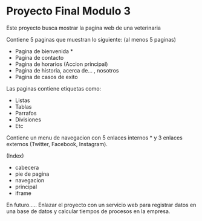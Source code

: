 # Proyecto Final Modulo 3

Este proyecto busca mostrar la pagina web de una veterinaria

Contiene 5 paginas que muestran lo siguiente: (al menos 5 paginas)
- Pagina de bienvenida *
- Pagina de contacto
- Pagina de horarios (Accion principal)
- Pagina de historia, acerca de... , nosotros
- Pagina de casos de exito

Las paginas contiene etiquetas como:
- Listas
- Tablas
- Parrafos
- Divisiones
- Etc

Contiene un menu de navegacion con 5 enlaces internos * y 3 enlaces externos (Twitter, Facebook, Instagram).

(Index)
- cabecera
- pie de pagina
- navegacion
- principal
- iframe

En futuro.....
Enlazar el proyecto con un servicio web para registrar datos en una base de datos y calcular tiempos de procesos en la empresa.
